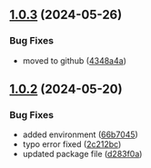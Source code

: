 ## [1.0.3](https://github.com/krishpy3/krishpy3-npm/compare/v1.0.2...v1.0.3) (2024-05-26)


### Bug Fixes

* moved to github ([4348a4a](https://github.com/krishpy3/krishpy3-npm/commit/4348a4a5379a87be550961936211842316591531))

## [1.0.2](https://github.com/krishpy3/krishpy3-npm/compare/v1.0.1...v1.0.2) (2024-05-20)


### Bug Fixes

* added environment ([66b7045](https://github.com/krishpy3/krishpy3-npm/commit/66b70453a6ac6d69c731ce56692bb5485f47ce36))
* typo error fixed ([2c212bc](https://github.com/krishpy3/krishpy3-npm/commit/2c212bc1d921d8887d0619408026cd94ec50bcff))
* updated package file ([d283f0a](https://github.com/krishpy3/krishpy3-npm/commit/d283f0af1313638d0a5032f6e3c2e15e8e0e95c9))
